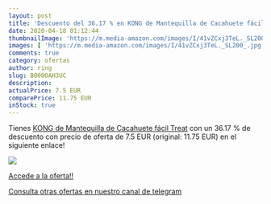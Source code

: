 ```yaml
---
layout: post
title: 'Descuento del 36.17 % en KONG de Mantequilla de Cacahuete fácil T'
date: 2020-04-18 01:12:44
thumbnailImage: 'https://m.media-amazon.com/images/I/41vZCxj3TeL._SL200_.jpg'
images: [ 'https://m.media-amazon.com/images/I/41vZCxj3TeL._SL200_.jpg' ]
comments: true
category: ofertas
author: ring
slug: B0000AH3UC
description:
actualPrice: 7.5 EUR
comparePrice: 11.75 EUR
inStock: true
---
```


Tienes [KONG de Mantequilla de Cacahuete fácil Treat](https://www.amazon.com/dp/B0000AH3UC/?tag=redken08-20) con un 36.17 % de descuento con precio de oferta de 7.5 EUR (original: 11.75 EUR) en el siguiente enlace!

[![](https://m.media-amazon.com/images/I/41vZCxj3TeL._SL200_.jpg)](https://www.amazon.com/dp/B0000AH3UC/?tag=redken08-20)

[Accede a la oferta!!](https://www.amazon.com/dp/B0000AH3UC/?tag=redken08-20)

[Consulta otras ofertas en nuestro canal de telegram](https://t.me/s/ofertas25)
